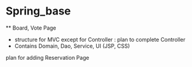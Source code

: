 # Spring_base

** Board, Vote Page
 - structure for MVC except for Controller : plan to complete Controller
 - Contains Domain, Dao, Service, UI (JSP, CSS)

plan for adding Reservation Page
